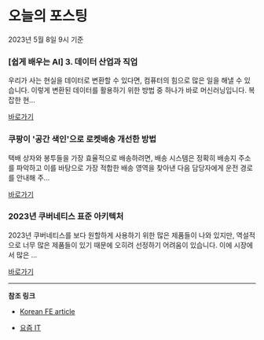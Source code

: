# 오늘의 포스팅 
2023년 5월 8일 9시 기준 

### [쉽게 배우는 AI] 3. 데이터 산업과 직업 

 우리가 사는 현실을 데이터로 변환할 수 있다면, 컴퓨터의 힘으로 많은 일을 해낼 수 있습니다. 이렇게 변환된 데이터를 활용하기 위한 방법 중 하나가 바로 머신러닝입니다. 복잡한 현... 

 [바로가기](https://yozm.wishket.com/magazine/detail/2004/) 

### 쿠팡이 '공간 색인'으로 로켓배송 개선한 방법 

 택배 상자와 봉투들을 가장 효율적으로 배송하려면, 배송 시스템은 정확히 배송지 주소를 파악하고 이를 바탕으로 가장 적합한 배송 영역을 찾아낸 다음 담당자에게 운전 경로를 안내해 주... 

 [바로가기](https://yozm.wishket.com/magazine/detail/2002/) 

### 2023년 쿠버네티스 표준 아키텍처 

 2023년 쿠버네티스를 보다 원할하게 사용하기 위한 많은 제품들이 나와 있지만, 역설적으로 너무 많은 제품들이 있기 때문에 오히려 선정하기 어려움이 있습니다. 이에 시장에서 많은 ... 

 [바로가기](https://yozm.wishket.com/magazine/detail/1998/) 

---

**참조 링크**

- [Korean FE article](https://kofearticle.substack.com) 

- [요즘 IT](https://yozm.wishket.com/magazine) 

